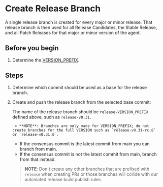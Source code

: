 # Create Release Branch

A single release branch is created for every major or minor release. That release
branch is then used for all Release Candidates, the Stable Release, and all
Patch Releases for that major pr minor version of the agent.

## Before you begin

1. Determine the [VERSION_PREFIX](concepts/version.md).

## Steps

1. Determine which commit should be used as a base for the release branch.

2. Create and push the release branch from the selected base commit:

    The name of the release branch should be `release-VERSION_PREFIX`
    defined above, such as `release-v0.31`.

        > **NOTE**: Branches are only made for VERSION_PREFIX; do not create branches for the full VERSION such as `release-v0.31-rc.0` or `release-v0.31.0`.

    - If the consensus commit is the latest commit from main you can branch from main.
    - If the consensus commit is not the latest commit from main, branch from that instead.

    > **NOTE**: Don't create any other branches that are prefixed with `release` when creating PRs or
    those branches will collide with our automated release build publish rules.